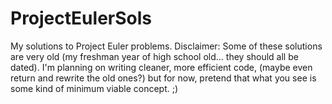 # ProjectEulerSols
My solutions to Project Euler problems.
Disclaimer: Some of these solutions are very old (my freshman year of high school old... they should all be dated).  I'm planning on writing cleaner, more efficient code, (maybe even return and rewrite the old ones?) but for now, pretend that what you see is some kind of minimum viable concept. ;)
